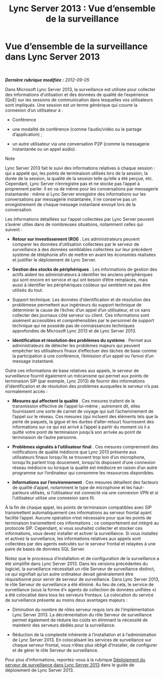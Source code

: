 ﻿---
title: 'Lync Server 2013 : Vue d’ensemble de la surveillance'
TOCTitle: Vue d’ensemble de la surveillance
ms:assetid: 5d5eb658-7fe0-42e6-acaf-700051d0a823
ms:mtpsurl: https://technet.microsoft.com/fr-fr/library/JJ204937(v=OCS.15)
ms:contentKeyID: 49891369
ms.date: 05/20/2016
mtps_version: v=OCS.15
ms.translationtype: HT
---

# Vue d’ensemble de la surveillance dans Lync Server 2013

 

_**Dernière rubrique modifiée :** 2012-09-05_

Dans Microsoft Lync Server 2013, la surveillance est utilisée pour collecter des informations d’utilisation et des données de qualité de l’expérience (QoE) sur les sessions de communication dans lesquelles vos utilisateurs sont impliqués. Une session est un terme générique qui couvre la connexion d’un utilisateur à :

  - Conférence

  - une modalité de conférence (comme l’audio/vidéo ou le partage d’application) ;

  - un autre utilisateur via une conversation P2P (comme la messagerie instantanée ou un appel audio).

> [!NOTE]  
> Lync Server 2013 fait le suivi des informations relatives à chaque session : qui a appelé qui, les points de terminaison utilisés lors de la session, la durée de la session, la qualité de la session telle qu’elle a été perçue, etc. Cependant, Lync Server n’enregistre pas et ne stocke pas l’appel à proprement parler. Il en va de même pour les conversations par messagerie instantanée : même si Lync Server enregistre des informations sur les conversations par messagerie instantanée, il ne conserve pas un enregistrement de chaque message instantané envoyé lors de la conversation.

Les informations détaillées sur l’appel collectées par Lync Server peuvent s’avérer utiles dans de nombreuses situations, notamment celles qui suivent :

  - **Retour sur investissement (ROI)** . Les administrateurs peuvent comparer les données d’utilisation collectées par le serveur de surveillance à des données semblables collectées sur leur précédent système de téléphonie afin de mettre en avant les économies réalisées et justifier le déploiement de Lync Server.

  - **Gestion des stocks de périphériques** . Les informations de gestion des actifs aident les administrateurs à identifier les anciens périphériques qui sont encore en service et qui ont besoin d’être remplacés, mais aussi à identifier les périphériques coûteux qui semblent ne pas être utilisés du tout.

  - Support technique. Les données d’identification et de résolution des problèmese permettent aux ingénieurs du support technique de déterminer la cause de l’échec d’un appel d’un utilisateur, et ce sans collecter des journaux côté serveur ou client. Ces informations sont aisément accessibles et compréhensibles par le personnel de support technique qui ne possède pas de connaissances techniques approfondies de Microsoft Lync 2013 et de Lync Server 2013.

  - **Identification et résolution des problèmes du système** . Permet aux administrateurs de détecter les problèmes majeurs qui peuvent empêcher les utilisateurs finaux d’effectuer des tâches de base comme la participation à une conférence, l’émission d’un appel ou l’envoi d’un message instantané.

Outre ces informations de base relatives aux appels, le serveur de surveillance fournit également un mécanisme qui permet aux points de terminaison SIP (par exemple, Lync 2013) de fournir des informations d’identification et de résolution des problèmes auxquelles le serveur n’a pas normalement accès :

  - **Mesures qui affectent la qualité** . Ces mesures traitent de la transmission effective de l’appel lui-même ; autrement dit, elles fournissent une sorte de carnet de voyage qui suit l’acheminement de l’appel sur le réseau. Ces mesures (qui incluent des éléments tels que la perte de paquets, la gigue et les durées d’aller-retour) fournissent des informations sur ce qui est arrivé à l’appel à partir du moment où il a quitté votre point de terminaison jusqu’à son arrivée au point de terminaison de l’autre personne.

  - **Problèmes signalés à l’utilisateur final** . Ces mesures comprennent des notifications de qualité médiocre que Lync 2013 présente aux utilisateurs finaux lorsqu’ils se trouvent trop loin d’un microphone, lorsqu’ils parlent trop doucement, lorsqu’ils disposent d’une connexion réseau médiocre ou lorsque la qualité est médiocre en raison d’un autre programme sur l’ordinateur qui consomme les ressources disponibles.

  - **Informations sur l’environnement** . Ces mesures détaillent des facteurs de qualité d’appel, notamment le type de microphone et les haut-parleurs utilisés, si l’utilisateur est connecté via une connexion VPN et si l’utilisateur utilise une connexion sans fil.

À la fin de chaque appel, les points de terminaison compatibles avec SIP transmettent automatiquement ces informations au serveur frontal ayant facilité l’appel. Aucune opération n’est nécessaire pour que les points de terminaison transmettent ces informations ; ce comportement est intégré au protocole SIP. Cependant, si vous souhaitez collecter et stocker ces informations, vous devez installer et activer la surveillance. Si vous installez et activez la surveillance, les informations relatives aux appels sont collectées par des agents exécutés sur le serveur frontal et relayées à une paire de bases de données SQL Server.

Notez que le processus d’installation et de configuration de la surveillance a été simplifié dans Lync Server 2013. Dans les versions précédentes du logiciel, la surveillance nécessitait un rôle Serveur de surveillance distinct, ce qui signifiait qu’un autre ordinateur devait généralement être réquisitionné pour servir de serveur de surveillance. Dans Lync Server 2013, le rôle Serveur de surveillance a été éliminé. Au lieu de cela, le service de surveillance (sous la forme d’« agents de collection de données unifiées ») a été colocalisé dans tous les serveurs frontaux. La colocation du service de surveillance présente au moins deux avantages majeurs :

  - Diminution du nombre de rôles serveur requis lors de l’implémentation Lync Server 2013. La décrémentation du rôle Serveur de surveillance permet également de réduire les coûts en éliminant la nécessité de maintenir des serveurs dédiés pour la surveillance.

  - Réduction de la complexité inhérente à l’installation et à l’administration de Lync Server 2013. En colocalisant les services de surveillance sur chaque serveur frontal, vous n’êtes plus obligé d’installer, de configurer et de gérer le rôle Serveur de surveillance.

Pour plus d’informations, reportez-vous à la rubrique [Déploiement du serveur de surveillance dans Lync Server 2013](lync-server-2013-deploying-monitoring.md) dans le guide de déploiement de Lync Server 2013.

